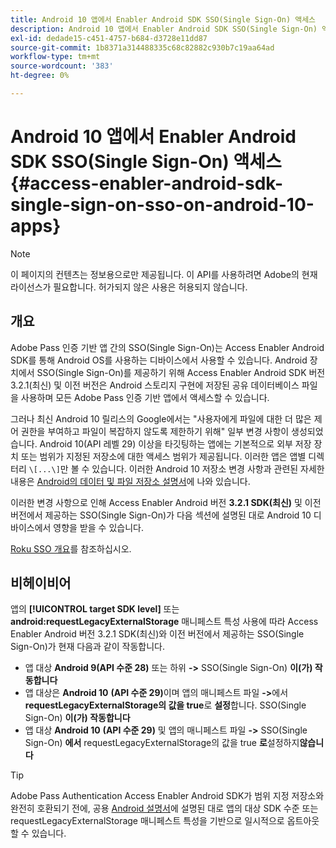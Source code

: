 ```yaml
---
title: Android 10 앱에서 Enabler Android SDK SSO(Single Sign-On) 액세스
description: Android 10 앱에서 Enabler Android SDK SSO(Single Sign-On) 액세스
exl-id: dedade15-c451-4757-b684-d3728e11dd87
source-git-commit: 1b8371a314488335c68c82882c930b7c19aa64ad
workflow-type: tm+mt
source-wordcount: '383'
ht-degree: 0%

---
```


# Android 10 앱에서 Enabler Android SDK SSO(Single Sign-On) 액세스 {#access-enabler-android-sdk-single-sign-on-sso-on-android-10-apps}

>[!NOTE]
>
>이 페이지의 컨텐츠는 정보용으로만 제공됩니다. 이 API를 사용하려면 Adobe의 현재 라이선스가 필요합니다. 허가되지 않은 사용은 허용되지 않습니다.

## 개요

Adobe Pass 인증 기반 앱 간의 SSO(Single Sign-On)는 Access Enabler Android SDK를 통해 Android OS를 사용하는 디바이스에서 사용할 수 있습니다. Android 장치에서 SSO(Single Sign-On)를 제공하기 위해 Access Enabler Android SDK 버전 3.2.1(최신) 및 이전 버전은 Android 스토리지 구현에 저장된 공유 데이터베이스 파일을 사용하며 모든 Adobe Pass 인증 기반 앱에서 액세스할 수 있습니다.

그러나 최신 Android 10 릴리스의 Google에서는 &quot;사용자에게 파일에 대한 더 많은 제어 권한을 부여하고 파일이 복잡하지 않도록 제한하기 위해&quot; 일부 변경 사항이 생성되었습니다. Android 10(API 레벨 29) 이상을 타깃팅하는 앱에는 기본적으로 외부 저장 장치 또는 범위가 지정된 저장소에 대한 액세스 범위가 제공됩니다. 이러한 앱은 앱별 디렉터리 `\[...\]`만 볼 수 있습니다. 이러한 Android 10 저장소 변경 사항과 관련된 자세한 내용은 [Android의 데이터 및 파일 저장소 설명서](https://developer.android.com/training/data-storage/files/external-scoped)에 나와 있습니다.

이러한 변경 사항으로 인해 Access Enabler Android 버전 **3.2.1 SDK(최신)** 및 이전 버전에서 제공하는 SSO(Single Sign-On)가 다음 섹션에 설명된 대로 Android 10 디바이스에서 영향을 받을 수 있습니다.

[Roku SSO 개요](/help/authentication/roku-sso-overview.md)를 참조하십시오.

## 비헤이비어

앱의 **[!UICONTROL target SDK level]** 또는 **android:requestLegacyExternalStorage** 매니페스트 특성 사용에 따라 Access Enabler Android 버전 3.2.1 SDK(최신)와 이전 버전에서 제공하는 SSO(Single Sign-On)가 현재 다음과 같이 작동합니다.

- 앱 대상 **Android 9(API 수준 28)** 또는 하위 **-\>** SSO(Single Sign-On) **이(가) 작동합니다**
- 앱 대상은 **Android 10** **(API 수준 29)**&#x200B;이며 앱의 매니페스트 파일 **-\>**&#x200B;에서 **requestLegacyExternalStorage의 값을 true**&#x200B;로 **설정**&#x200B;합니다. SSO(Single Sign-On) **이(가) 작동합니다**
- 앱 대상 **Android 10** **(API 수준 29)** 및 앱의 매니페스트 파일 **-\>** SSO(Single Sign-On) **에서** requestLegacyExternalStorage의 값을 true **로**&#x200B;설정하지&#x200B;**않습니다**


>[!TIP]
>
> Adobe Pass Authentication Access Enabler Android SDK가 범위 지정 저장소와 완전히 호환되기 전에, 공용 [Android 설명서](https://developer.android.com/training/data-storage/files/external-scoped#opt-out-of-scoped-storage)에 설명된 대로 앱의 대상 SDK 수준 또는 requestLegacyExternalStorage 매니페스트 특성을 기반으로 일시적으로 옵트아웃할 수 있습니다.
